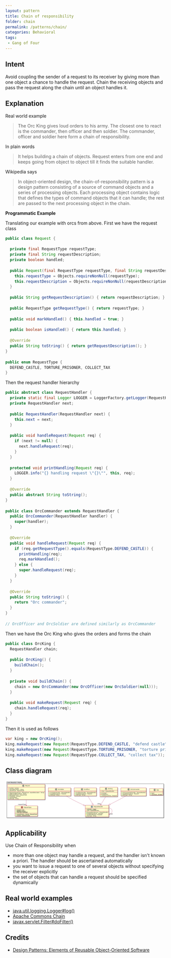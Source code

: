 ```yaml
---
layout: pattern
title: Chain of responsibility
folder: chain
permalink: /patterns/chain/
categories: Behavioral
tags:
 - Gang of Four
---
```


## Intent
Avoid coupling the sender of a request to its receiver by giving
more than one object a chance to handle the request. Chain the receiving
objects and pass the request along the chain until an object handles it.

## Explanation

Real world example

> The Orc King gives loud orders to his army. The closest one to react is the commander, then officer and then soldier. The commander, officer and soldier here form a chain of responsibility.

In plain words

> It helps building a chain of objects. Request enters from one end and keeps going from object to object till it finds the suitable handler.

Wikipedia says

> In object-oriented design, the chain-of-responsibility pattern is a design pattern consisting of a source of command objects and a series of processing objects. Each processing object contains logic that defines the types of command objects that it can handle; the rest are passed to the next processing object in the chain.

**Programmatic Example**

Translating our example with orcs from above. First we have the request class

```java
public class Request {

  private final RequestType requestType;
  private final String requestDescription;
  private boolean handled;

  public Request(final RequestType requestType, final String requestDescription) {
    this.requestType = Objects.requireNonNull(requestType);
    this.requestDescription = Objects.requireNonNull(requestDescription);
  }

  public String getRequestDescription() { return requestDescription; }

  public RequestType getRequestType() { return requestType; }

  public void markHandled() { this.handled = true; }

  public boolean isHandled() { return this.handled; }

  @Override
  public String toString() { return getRequestDescription(); }
}

public enum RequestType {
  DEFEND_CASTLE, TORTURE_PRISONER, COLLECT_TAX
}
```

Then the request handler hierarchy

```java
public abstract class RequestHandler {
  private static final Logger LOGGER = LoggerFactory.getLogger(RequestHandler.class);
  private RequestHandler next;

  public RequestHandler(RequestHandler next) {
    this.next = next;
  }

  public void handleRequest(Request req) {
    if (next != null) {
      next.handleRequest(req);
    }
  }

  protected void printHandling(Request req) {
    LOGGER.info("{} handling request \"{}\"", this, req);
  }

  @Override
  public abstract String toString();
}

public class OrcCommander extends RequestHandler {
  public OrcCommander(RequestHandler handler) {
    super(handler);
  }

  @Override
  public void handleRequest(Request req) {
    if (req.getRequestType().equals(RequestType.DEFEND_CASTLE)) {
      printHandling(req);
      req.markHandled();
    } else {
      super.handleRequest(req);
    }
  }

  @Override
  public String toString() {
    return "Orc commander";
  }
}

// OrcOfficer and OrcSoldier are defined similarly as OrcCommander

```

Then we have the Orc King who gives the orders and forms the chain

```java
public class OrcKing {
  RequestHandler chain;

  public OrcKing() {
    buildChain();
  }

  private void buildChain() {
    chain = new OrcCommander(new OrcOfficer(new OrcSoldier(null)));
  }

  public void makeRequest(Request req) {
    chain.handleRequest(req);
  }
}
```

Then it is used as follows

```java
var king = new OrcKing();
king.makeRequest(new Request(RequestType.DEFEND_CASTLE, "defend castle")); // Orc commander handling request "defend castle"
king.makeRequest(new Request(RequestType.TORTURE_PRISONER, "torture prisoner")); // Orc officer handling request "torture prisoner"
king.makeRequest(new Request(RequestType.COLLECT_TAX, "collect tax")); // Orc soldier handling request "collect tax"
```

## Class diagram
![alt text](./etc/chain.urm.png "Chain of Responsibility class diagram")

## Applicability
Use Chain of Responsibility when

* more than one object may handle a request, and the handler isn't known a priori. The handler should be ascertained automatically
* you want to issue a request to one of several objects without specifying the receiver explicitly
* the set of objects that can handle a request should be specified dynamically

## Real world examples

* [java.util.logging.Logger#log()](http://docs.oracle.com/javase/8/docs/api/java/util/logging/Logger.html#log%28java.util.logging.Level,%20java.lang.String%29)
* [Apache Commons Chain](https://commons.apache.org/proper/commons-chain/index.html)
* [javax.servlet.Filter#doFilter()](http://docs.oracle.com/javaee/7/api/javax/servlet/Filter.html#doFilter-javax.servlet.ServletRequest-javax.servlet.ServletResponse-javax.servlet.FilterChain-)

## Credits

* [Design Patterns: Elements of Reusable Object-Oriented Software](https://www.amazon.com/gp/product/0201633612/ref=as_li_tl?ie=UTF8&camp=1789&creative=9325&creativeASIN=0201633612&linkCode=as2&tag=javadesignpat-20&linkId=675d49790ce11db99d90bde47f1aeb59)
